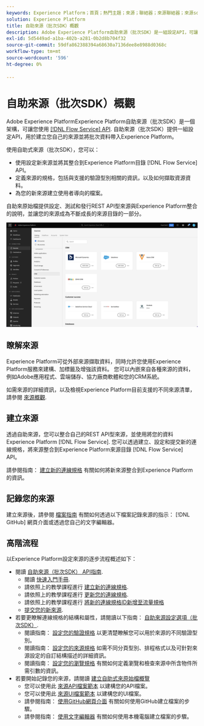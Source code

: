 ```yaml
---
keywords: Experience Platform；首頁；熱門主題；來源；聯結器；來源聯結器；來源sdk；sdk；SDK
solution: Experience Platform
title: 自助來源（批次SDK）概觀
description: Adobe Experience Platform自助來源（批次SDK）是一組設定API，可讓您使用流程服務API整合REST API型來源，以將您的資料帶入Experience Platform。
exl-id: 5d5449ad-a1ba-402b-a281-0b2d8b704f32
source-git-commit: 59dfa862388394a68630a7136dee8e8988d0368c
workflow-type: tm+mt
source-wordcount: '596'
ht-degree: 0%

---
```


# 自助來源（批次SDK）概觀

Adobe Experience PlatformExperience Platform自助來源（批次SDK）是一個架構，可讓您使用 [[!DNL Flow Service] API](https://www.adobe.io/experience-platform-apis/references/flow-service/). 自助來源（批次SDK）提供一組設定API，用於建立您自己的來源並將批次資料帶入Experience Platform。

使用自助式來源（批次SDK），您可以：

* 使用設定新來源並將其整合到Experience Platform目錄 [!DNL Flow Service] API。
* 定義來源的規格，包括與支援的驗證型別相關的資訊，以及如何擷取資源資料。
* 為您的新來源建立使用者導向的檔案。

自助來原始檔提供設定、測試和發行REST API型來源與Experience Platform整合的說明，並讓您的來源成為不斷成長的來源目錄的一部分。

![目錄](./assets/catalog.png)

## 瞭解來源

Experience Platform可從外部來源擷取資料，同時允許您使用Experience Platform服務來建構、加標籤及增強該資料。 您可以內嵌來自各種來源的資料，例如Adobe應用程式、雲端儲存、協力廠商軟體和您的CRM系統。

如需來源的詳細資訊，以及檢視Experience Platform目前支援的不同來源清單，請參閱 [來源概觀](../home.md).

## 建立來源

透過自助來源，您可以整合自己的REST API型來源，並使用將您的資料Experience Platform [!DNL Flow Service]. 您可以透過建立、設定和提交新的連線規格，將來源整合到Experience Platform來源目錄 [!DNL Flow Service] API。

請參閱指南： [建立新的連線規格](./api/api-overview.md) 有關如何將新來源整合到Experience Platform的資訊。

## 記錄您的來源

建立來源後，請參閱 [檔案指南](./documentation/doc-overview.md) 有關如何透過以下檔案記錄來源的指示： [!DNL GitHub] 網頁介面或透過您自己的文字編輯器。

## 高階流程

以Experience Platform設定來源的逐步流程概述如下：

* 閱讀 [自助來源（批次SDK） API指南](./api/api-overview.md).
   * 閱讀 [快速入門手冊](./api/getting-started.md).
   * 請依照上的教學課程進行 [建立新的連線規格](./api/create.md).
   * 請依照上的教學課程進行 [更新您的連線規格](./api/update-connection-specs.md).
   * 請依照上的教學課程進行 [將新的連線規格ID新增至流量規格](./api/update-flow-specs.md)
   * [提交您的新來源](./api/submit.md).
* 若要更瞭解連線規格的結構和屬性，請閱讀以下指南： [自助來源設定選項（批次SDK）](./config/config.md).
   * 閱讀指南： [設定您的驗證規格](./config/authspec.md) 以更清楚瞭解您可以用於來源的不同驗證型別。
   * 閱讀指南： [設定您的來源規格](./config/sourcespec.md) 如需不同分頁型別、排程格式以及可針對來源設定的自訂結構描述的詳細資訊。
   * 閱讀指南： [設定您的瀏覽規格](./config/explorespec.md) 有關如何定義瀏覽和檢查來源中所含物件所需引數的資訊。
* 若要開始記錄您的來源，請閱讀 [建立自助式來原始檔概覽](./documentation/doc-overview.md)
   * 您可以使用此 [來源API檔案範本](./documentation/template.md) 以建構您的API檔案。
   * 您可以使用此 [來源UI檔案範本](./documentation/ui-template.md) 以建構您的UI檔案。
   * 請參閱指南： [使用GitHub網頁介面](./documentation/github.md) 有關如何使用GitHub建立檔案的步驟。
   * 請參閱指南： [使用文字編輯器](./documentation/text-editor.md) 有關如何使用本機電腦建立檔案的步驟。
